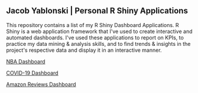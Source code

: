 ## Jacob Yablonski | Personal R Shiny Applications

This repository contains a list of my R Shiny Dashboard Applications.  R Shiny is a web application framework that I've used to create interactive and automated dashboards.  I've used these applications to report on KPIs, to practice my data mining & analysis skills, and to find trends & insights in the project's respective data and display it in an interactive manner.

[NBA Dashboard](https://jyablonski.shinyapps.io/nbadashboard/)

[COVID-19 Dashboard](https://jyablonski.shinyapps.io/covid19)

[Amazon Reviews Dashboard](https://jyablonski.shinyapps.io/amazon-dashboard/)




